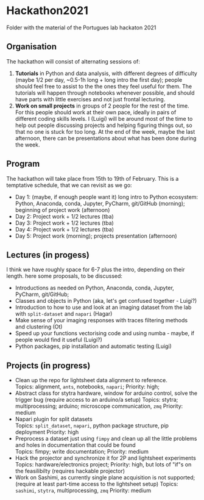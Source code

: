# Hackathon2021
Folder with the material of the Portugues lab hackaton 2021

## Organisation
The hackathon will consist of alternating sessions of:

1) **Tutorials** in Python and data analysis, with different degrees of difficulty (maybe 1/2 per day, ~0.5-1h long + long intro the first day); people should feel free to assist to the the ones they feel useful for them. The tutorials will happen through notebooks whenever possible, and should have parts with little exercises and not just frontal lecturing.
2) **Work on small projects** in groups of 2 people for the rest of the time. For this people should work at their own pace, ideally in pairs of different coding skills levels. I (Luigi) will be around most of the time to help out people discussing projects and helping figuring things out, so that no one is stuck for too long. At the end of the week, maybe the last afternoon, there can be presentations about what has been done during the week.

## Program
The hackathon will take place from 15th to 19th of February. This is a temptative schedule, that we can revisit as we go:
 - Day 1: (maybe, if enough people want it) long intro to Python ecosystem: Python, Anaconda, conda, Jupyter, PyCharm, git/GitHub (morning); beginning of project work (afternoon)
 - Day 2: Project work + 1/2 lectures (tba)
 - Day 3: Project work + 1/2 lectures (tba)
 - Day 4: Project work + 1/2 lectures (tba)
 - Day 5: Project work (morning); projects presentation (afternoon)
 
 ## Lectures (in progess)
I think we have roughly space for 6-7 plus the intro, depending on their length. here some proposals, to be discussed:
 - Introductions as needed on Python, Anaconda, conda, Jupyter, PyCharm, git/GitHub;
 - Classes and objects in Python (aka, let's get confused together - Luigi?)
 - Introduction to how to use and look at an imaging dataset from the lab with `split-dataset` and `napari` (Hagar)
 - Make sense of your imaging responses with traces filtering methods and clustering (Ot)
 - Speed up your functions vectorising code and using numba - maybe, if people would find it useful (Luigi?)
 - Python packages, pip installation and automatic testing (Luigi)
 
 ## Projects (in progress)
 - Clean up the repo for lightsheet data alignment to reference.  
 Topics: alignment, `ants`, notebooks, `napari`; 
 Priority: high; 
 - Abstract class for stytra hardware, window for arduino control, solve the trigger bug (require access to an arduino/a setup)
 Topics: stytra; multiprocessing; arduino; microscope communication, `zmq`
 Priority: medium  
 - Napari plugin for split datasets  
 Topics: `split_dataset`, `napari`, python package structure, pip deployment
 Priority: high
 - Preprocess a dataset just using `fimpy` and clean up all the little problems and holes in documentation that could be found  
 Topics: fimpy; write documentation; 
 Priority: medium
 - Hack the projector and synchronize it for 2P and lightsheet experiments
 Topics: hardware/electronics project; 
 Priority: high, but lots of "if"s on the feasilibilty (requires hackable projector)
 - Work on Sashimi, as currently single plane acquisition is not supported; (require at least part-time access to the lightsheet setup)
 Topics: `sashimi`, `stytra`, multiprocessing, `zmq`
 Priority: medium

 
